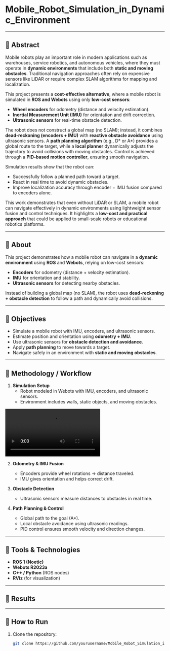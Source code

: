 # Mobile_Robot_Simulation_in_Dynamic_Environment


---

## 🔹 Abstract
Mobile robots play an important role in modern applications such as warehouses, service robotics, and autonomous vehicles, where they must operate in **dynamic environments** that include both **static and moving obstacles**. Traditional navigation approaches often rely on expensive sensors like LiDAR or require complex SLAM algorithms for mapping and localization.  

This project presents a **cost-effective alternative**, where a mobile robot is simulated in **ROS and Webots** using only **low-cost sensors**:  
- **Wheel encoders** for odometry (distance and velocity estimation).  
- **Inertial Measurement Unit (IMU)** for orientation and drift correction.  
- **Ultrasonic sensors** for real-time obstacle detection.  

The robot does not construct a global map (no SLAM); instead, it combines **dead-reckoning (encoders + IMU)** with **reactive obstacle avoidance** using ultrasonic sensors. A **path planning algorithm** (e.g., D* or A*) provides a global route to the target, while a **local planner** dynamically adjusts the trajectory to avoid collisions with moving obstacles. Control is achieved through a **PID-based motion controller**, ensuring smooth navigation.  

Simulation results show that the robot can:  
- Successfully follow a planned path toward a target.  
- React in real time to avoid dynamic obstacles.  
- Improve localization accuracy through encoder + IMU fusion compared to encoders alone.  

This work demonstrates that even without LiDAR or SLAM, a mobile robot can navigate effectively in dynamic environments using lightweight sensor fusion and control techniques. It highlights a **low-cost and practical approach** that could be applied to small-scale robots or educational robotics platforms.  

---

## 🔹 About
This project demonstrates how a mobile robot can navigate in a **dynamic environment** using **ROS** and **Webots**, relying on low-cost sensors:  
- **Encoders** for odometry (distance + velocity estimation).  
- **IMU** for orientation and stability.  
- **Ultrasonic sensors** for detecting nearby obstacles.  

Instead of building a global map (no SLAM), the robot uses **dead-reckoning + obstacle detection** to follow a path and dynamically avoid collisions.

---

## 🔹 Objectives
- Simulate a mobile robot with IMU, encoders, and ultrasonic sensors.  
- Estimate position and orientation using **odometry + IMU**.  
- Use ultrasonic sensors for **obstacle detection and avoidance**.  
- Apply **path planning** to move towards a target.  
- Navigate safely in an environment with **static and moving obstacles**.  

---

## 🔹 Methodology / Workflow
1. **Simulation Setup**  
   - Robot modeled in Webots with IMU, encoders, and ultrasonic sensors.  
   - Environment includes walls, static objects, and moving obstacles.
   

![Mobile Robot](dynamic_environment.mp4)

2. **Odometry & IMU Fusion**  
   - Encoders provide wheel rotations → distance traveled.  
   - IMU gives orientation and helps correct drift.  

3. **Obstacle Detection**  
   - Ultrasonic sensors measure distances to obstacles in real time.  

4. **Path Planning & Control**  
   - Global path to the goal (A*).  
   - Local obstacle avoidance using ultrasonic readings.  
   - PID control ensures smooth velocity and direction changes.  

---

## 🔹 Tools & Technologies
- **ROS 1 (Noetic)**  
- **Webots R2023a**  
- **C++ / Python** (ROS nodes)  
- **RViz** (for visualization)  

---

## 🔹 Results


---

## 🔹 How to Run
1. Clone the repository:  
   ```bash
   git clone https://github.com/yourusername/Mobile_Robot_Simulation_in_Dynamic_Environment.git
